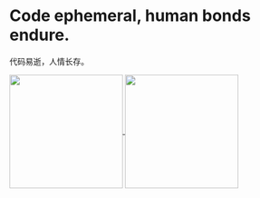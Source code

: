 # Code ephemeral, human bonds endure.

代码易逝，人情长存。

<a href="https://github.com/GilbertJin/GilbertJin">
<img height=200 align="center" src="https://github-readme-stats-lucis-urbes-projects.vercel.app/api?username=GilbertJin&show_icons=true&rank_icon=github&theme=ambient_gradient" />
</a>
<a href="https://github.com/GilbertJin/GilbertJin">
<img height=200 align="center" src="https://github-readme-stats-lucis-urbes-projects.vercel.app/api/top-langs/?username=GilbertJin&layout=donut&exclude_repo=go_to_lab,github-readme-stats&theme=react&card_width=300" />
</a>

